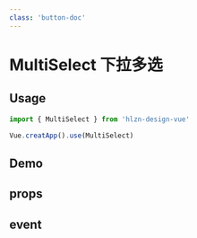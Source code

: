 ```yaml
---
class: 'button-doc'
---
```

# MultiSelect 下拉多选

## Usage

```javascript
import { MultiSelect } from 'hlzn-design-vue'

Vue.creatApp().use(MultiSelect)
```

## Demo

<demo-wrapper
  src="src/packages/multiSelect/demo"
  :demos="demos"
/>

<script setup>
const demos = import.meta.globEager('../../../src/packages/multiSelect/demo/demo*.vue')
</script>

## props

## event
